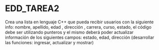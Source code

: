 # EDD_TAREA2
Crea una lista en lenguaje C++ que pueda recibir usuarios con la siguiente info:  nombre, apellido, edad , dirección , carrera, curso, estado,  el código debe ser utilizando punteros y el mismo deberá poder actualizar información de los siguientes campos: estado, edad, dirección (desarrollar las funciones: ingresar, actualizar y mostrar)
